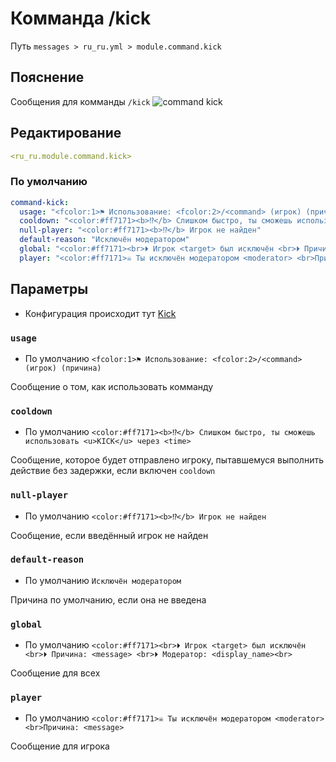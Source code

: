 # Комманда /kick
Путь `messages > ru_ru.yml > module.command.kick`

## Пояснение
Сообщения для комманды `/kick`
![command kick](/commandkick.png)

## Редактирование
```yaml
<ru_ru.module.command.kick>
```

### По умолчанию
```yaml
command-kick:
  usage: "<fcolor:1>⚑ Использование: <fcolor:2>/<command> (игрок) (причина)"
  cooldown: "<color:#ff7171><b>⁉</b> Слишком быстро, ты сможешь использовать <u>KICK</u> через <time>"
  null-player: "<color:#ff7171><b>⁉</b> Игрок не найден"
  default-reason: "Исключён модератором"
  global: "<color:#ff7171><br>⏵ Игрок <target> был исключён <br>⏵ Причина: <message> <br>⏵ Модератор: <display_name><br>"
  player: "<color:#ff7171>☠ Ты исключён модератором <moderator> <br>Причина: <message>"
```

## Параметры

- Конфигурация происходит тут [Kick](/ru/config/module/command/command-kick/)

### `usage`
- По умолчанию `<fcolor:1>⚑ Использование: <fcolor:2>/<command> (игрок) (причина)`

Сообщение о том, как использовать комманду

### `cooldown`
- По умолчанию `<color:#ff7171><b>⁉</b> Слишком быстро, ты сможешь использовать <u>KICK</u> через <time>`

Сообщение, которое будет отправлено игроку, пытавшемуся выполнить действие без задержки, если включен `cooldown`

### `null-player`
- По умолчанию `<color:#ff7171><b>⁉</b> Игрок не найден`

Сообщение, если введённый игрок не найден

### `default-reason`
- По умолчанию `Исключён модератором`

Причина по умолчанию, если она не введена

### `global`
- По умолчанию `<color:#ff7171><br>⏵ Игрок <target> был исключён <br>⏵ Причина: <message> <br>⏵ Модератор: <display_name><br>`

Сообщение для всех

### `player`
- По умолчанию `<color:#ff7171>☠ Ты исключён модератором <moderator> <br>Причина: <message>`

Сообщение для игрока

